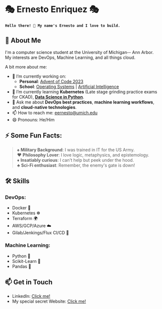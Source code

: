 # 🎭 Ernesto Enriquez 🎭

**`Hello there! 👋 My name's Ernesto and I love to build.`**

## 🚀 About Me

I'm a computer science student at the University of Michigan-- Ann Arbor. My interests are DevOps, Machine Learning, and all things cloud.

A bit more about me:
- 🔭 I’m currently working on:
  - **Personal**: [Advent of Code 2023](https://github.com/Ernesto905/Advent-of-code-2023)
  - **School**: [Operating Systems](https://web.eecs.umich.edu/~nham/eecs482ss20/#introduction) | [Artificial Intelligence](https://laura-burdick.github.io/papers/SyllabusEECS492Winter2023.pdf)
- 🌱 I’m currently learning **Kubernetes** (Late stage grinding practice exams for CKAD), **[Data Science in Python](https://www.coursera.org/learn/python-data-analysis/)**.
- 💬 Ask me about **DevOps best practices**, **machine learning workflows**, and **cloud-native technologies**.
- 📫 How to reach me: [eernesto@umich.edu](mailto:eernesto@umich.edu)
- 😄 Pronouns: He/Him

## ⚡ Some Fun Facts:
> ♠️ **Military Background**: I was trained in IT for the US Army.  
> ♥️ **Philosophy Lover**: I love logic, metaphysics, and epistemology.  
> ♦️ **Insatiably curious**: I can't help but peek under the hood.  
> ♣️ **Sci-Fi enthusiast**: Remember, the enemy's gate is down!


## 🛠 Skills

### DevOps:

- Docker 🐳
- Kubernetes ☸️
- Terraform 🌍
- AWS/GCP/Azure ☁️
- Gilab/Jenkings/Flux CI/CD 🔄

### Machine Learning:

- Python 🐍
- Scikit-Learn 🤖
- Pandas 🐼


## 📫 Get in Touch

- LinkedIn: [Click me!](https://www.linkedin.com/in/ernesto-enriquez/)
- My special secret Website: [Click me!](https://www.youtube.com/watch?v=dQw4w9WgXcQ)


